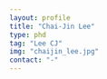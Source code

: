 ```yaml
---
layout: profile
title: "Chai-Jin Lee"
type: phd
tag: "Lee CJ"
img: "chaijin_lee.jpg"
contact: "-"
---
```


